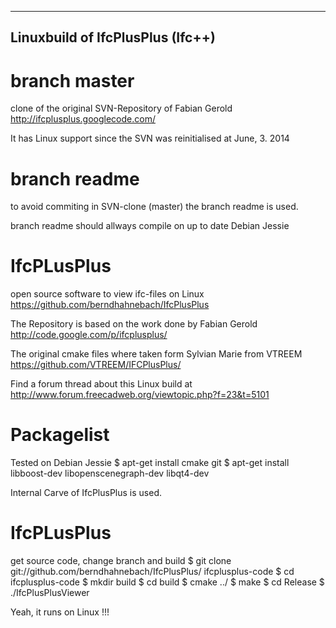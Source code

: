 ----------------------------------
Linuxbuild of IfcPlusPlus (Ifc++)
----------------------------------


branch master
=============
clone of the original SVN-Repository of Fabian Gerold  http://ifcplusplus.googlecode.com/

It has Linux support since the SVN was reinitialised at June, 3. 2014


branch readme
=============
to avoid commiting in SVN-clone (master) the branch readme is used.

branch readme should allways compile on up to date Debian Jessie



IfcPLusPlus
============
open source software to view ifc-files on Linux
https://github.com/berndhahnebach/IfcPlusPlus

The Repository is based on the work done by Fabian Gerold 
http://code.google.com/p/ifcplusplus/

The original cmake files where taken form Sylvian Marie from VTREEM
https://github.com/VTREEM/IFCPlusPlus/

Find a forum thread about this Linux build at
http://www.forum.freecadweb.org/viewtopic.php?f=23&t=5101


Packagelist
===========
Tested on Debian Jessie
$ apt-get install cmake git 
$ apt-get install libboost-dev libopenscenegraph-dev libqt4-dev

Internal Carve of IfcPlusPlus is used.


IfcPLusPlus
===========
get source code, change branch and build
$ git clone git://github.com/berndhahnebach/IfcPlusPlus/   ifcplusplus-code
$ cd ifcplusplus-code
$ mkdir build
$ cd build
$ cmake ../
$ make
$ cd Release
$ ./IfcPlusPlusViewer


Yeah, it runs on Linux !!!
